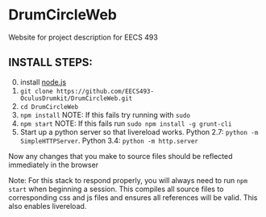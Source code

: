 DrumCircleWeb
==============
Website for project description for EECS 493

## INSTALL STEPS:
0. install [node.js](https://nodejs.org/)
1. `git clone https://github.com/EECS493-OculusDrumkit/DrumCircleWeb.git`
2. `cd DrumCircleWeb`
3. `npm install` NOTE: If this fails try running with `sudo`
4. `npm start` NOTE: If this fails run `sudo npm install -g grunt-cli`
5. Start up a python server so that livereload works. Python 2.7: `python -m SimpleHTTPServer`. Python 3.4: `python -m http.server`

Now any changes that you make to source files should be reflected immediately in the browser

Note: For this stack to respond properly, you will always need to run `npm start` when beginning a session. This compiles all source files to corresponding css and js files and ensures all references will be valid. This also enables livereload.